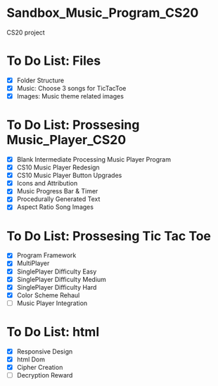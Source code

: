 # Sandbox_Music_Program_CS20
CS20 project

# To Do List: Files
- [x] Folder Structure
- [x] Music: Choose 3 songs for TicTacToe
- [x] Images: Music theme related images

# To Do List: Prossesing Music_Player_CS20
- [x] Blank Intermediate Processing Music Player Program
- [x] CS10 Music Player Redesign
- [x] CS10 Music Player Button Upgrades
- [x] Icons and Attribution
- [x] Music Progress Bar & Timer
- [x] Procedurally Generated Text
- [x] Aspect Ratio Song Images

# To Do List: Prossesing Tic Tac Toe
- [x] Program Framework
- [x] MultiPlayer
- [x] SinglePlayer Difficulty Easy
- [x] SinglePlayer Difficulty Medium
- [x] SinglePlayer Difficulty Hard
- [x] Color Scheme Rehaul
- [ ] Music Player Integration

# To Do List: html
- [x] Responsive Design
- [x] html Dom
- [x] Cipher Creation
- [ ] Decryption Reward
